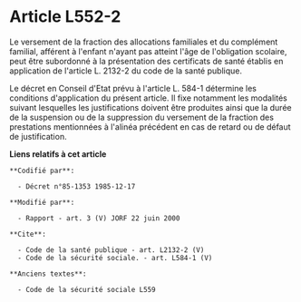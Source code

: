 # Article L552-2

Le versement de la fraction des allocations familiales et du complément familial, afférent à l'enfant n'ayant pas atteint
l'âge de l'obligation scolaire, peut être subordonné à la présentation des certificats de santé établis en application de
l'article L. 2132-2 du code de la santé publique.

Le décret en Conseil d'Etat prévu à l'article L. 584-1 détermine les conditions d'application du présent article. Il fixe
notamment les modalités suivant lesquelles les justifications doivent être produites ainsi que la durée de la suspension ou
de la suppression du versement de la fraction des prestations mentionnées à l'alinéa précédent en cas de retard ou de défaut
de justification.

**Liens relatifs à cet article**

	**Codifié par**:

	  - Décret n°85-1353 1985-12-17

	**Modifié par**:

	  - Rapport - art. 3 (V) JORF 22 juin 2000

	**Cite**:

	  - Code de la santé publique - art. L2132-2 (V)
	  - Code de la sécurité sociale. - art. L584-1 (V)

	**Anciens textes**:

	  - Code de la sécurité sociale L559
